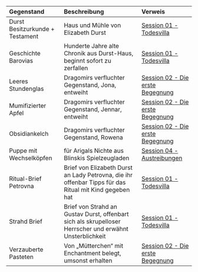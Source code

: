 | Gegenstand | Beschreibung | Verweis |
|:------------|:----------------|:----------------|
| Durst Besitzurkunde + Testament | Haus und Mühle von Elizabeth Durst | [Session 01 - Todesvilla](https://lolindhir.github.io/PnP/campaigns/strahd/sessions/session001) |
| Geschichte Barovias | Hunderte Jahre alte Chronik aus Durst-Haus, beginnt sofort zu zerfallen | [Session 01 - Todesvilla](https://lolindhir.github.io/PnP/campaigns/strahd/sessions/session001) |
| Leeres Stundenglas | Dragomirs verfluchter Gegenstand, Jona, entweiht | [Session 02 - Die erste Begegnung](https://lolindhir.github.io/PnP/campaigns/strahd/sessions/session002) |
| Mumifizierter Apfel | Dragomirs verfluchter Gegenstand, Jennar, entweiht | [Session 02 - Die erste Begegnung](https://lolindhir.github.io/PnP/campaigns/strahd/sessions/session002) |
| Obsidiankelch | Dragomirs verfluchter Gegenstand, Rowena | [Session 02 - Die erste Begegnung](https://lolindhir.github.io/PnP/campaigns/strahd/sessions/session002) |
| Puppe mit Wechselköpfen | für Arigals Nichte aus Blinskis Spielzeugladen | [Session 04 - Austreibungen](https://lolindhir.github.io/PnP/campaigns/strahd/sessions/session004) |
| Ritual-Brief Petrovna | Brief von Elizabeth Durst an Lady Petrovna, die ihr offenbar Tipps für das Ritual mit Kind gegeben hat | [Session 01 - Todesvilla](https://lolindhir.github.io/PnP/campaigns/strahd/sessions/session001) |
| Strahd Brief  | Brief von Strahd an Gustav Durst, offenbart sich als skrupelloser Herrscher und erwähnt Unsterblichkeit | [Session 01 - Todesvilla](https://lolindhir.github.io/PnP/campaigns/strahd/sessions/session001) |
| Verzauberte Pasteten | Von „Mütterchen“ mit Enchantment belegt, umsonst erhalten | [Session 02 - Die erste Begegnung](https://lolindhir.github.io/PnP/campaigns/strahd/sessions/session002) |
